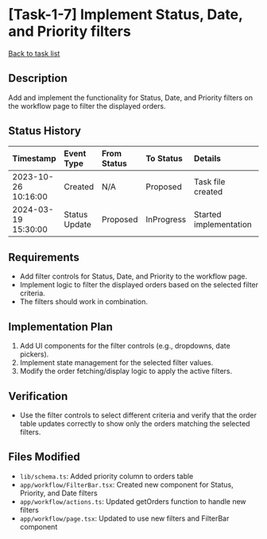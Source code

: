 # [Task-1-7] Implement Status, Date, and Priority filters

[Back to task list](../tasks.md)

## Description

Add and implement the functionality for Status, Date, and Priority filters on the workflow page to filter the displayed orders.

## Status History

| Timestamp           | Event Type    | From Status | To Status  | Details                | User     |
| :------------------ | :------------ | :---------- | :--------- | :--------------------- | :------- |
| 2023-10-26 10:16:00 | Created       | N/A         | Proposed   | Task file created      | AI_Agent |
| 2024-03-19 15:30:00 | Status Update | Proposed    | InProgress | Started implementation | AI_Agent |

## Requirements

- Add filter controls for Status, Date, and Priority to the workflow page.
- Implement logic to filter the displayed orders based on the selected filter criteria.
- The filters should work in combination.

## Implementation Plan

1. Add UI components for the filter controls (e.g., dropdowns, date pickers).
2. Implement state management for the selected filter values.
3. Modify the order fetching/display logic to apply the active filters.

## Verification

- Use the filter controls to select different criteria and verify that the order table updates correctly to show only the orders matching the selected filters.

## Files Modified

- `lib/schema.ts`: Added priority column to orders table
- `app/workflow/FilterBar.tsx`: Created new component for Status, Priority, and Date filters
- `app/workflow/actions.ts`: Updated getOrders function to handle new filters
- `app/workflow/page.tsx`: Updated to use new filters and FilterBar component
